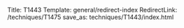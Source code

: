 Title: T1443
Template: general/redirect-index
RedirectLink: /techniques/T1475
save_as: techniques/T1443/index.html